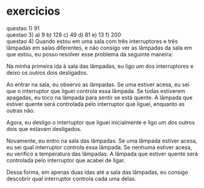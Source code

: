 # exercicios

questao 1) 91
<br/>
questao 3) 
a) 9
b) 128
c) 49
d) 81
e) 13
f) 200
<br />
questao 4) 
Quando estou em uma sala com três interruptores e três lâmpadas em salas diferentes, e não consigo ver as lâmpadas da sala em que estou, eu posso resolver esse problema da seguinte maneira:

Na minha primeira ida à sala das lâmpadas, eu ligo um dos interruptores e deixo os outros dois desligados.

Ao entrar na sala, eu observo as lâmpadas. Se uma estiver acesa, eu sei que o interruptor que liguei controla essa lâmpada. Se todas estiverem apagadas, eu toco na lâmpada para sentir se está quente. A lâmpada que estiver quente será controlada pelo interruptor que liguei, enquanto as outras não.

Agora, eu desligo o interruptor que liguei inicialmente e ligo um dos outros dois que estavam desligados.

Novamente, eu entro na sala das lâmpadas. Se uma lâmpada estiver acesa, eu sei qual interruptor controla essa lâmpada. Se nenhuma estiver acesa, eu verifico a temperatura das lâmpadas. A lâmpada que estiver quente será controlada pelo interruptor que acabei de ligar.

Dessa forma, em apenas duas idas até a sala das lâmpadas, eu consigo descobrir qual interruptor controla cada uma delas.
